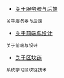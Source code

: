 * [关于服务器与后端](20180302.md)

```
关于服务器与后端
```

* [关于前端与设计](20180303.md)

```
关于前端与设计
```

* [关于区块链](https://learnblockchain.cn/)

```
系统学习区块链技术
```